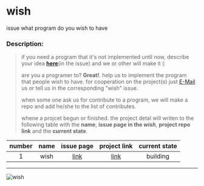 # wish
issue what program do you wish to have


### Description:
>
> if you need a program that it's not implemented until now, describe your idea **[here](https://github.com/DistroTEAM/wish/issues/new)**(in the issue) and we or other will make it (:
>
> are you a programer to? __Great!__. help us to implement the program that people wish to have. for cooperation on the project(s) just [E-Mail](https://mail.google.com/mail/u/0/#inbox?compose=new) us or tell us in the corresponding "wish" issue.
>
> when some one ask us for contribute to a program, we will make a repo and add he/she to the list of contributes.
>
> whene a projcet begun or finished. the project detal will writen to the following table with the __name__, __issue page in the *wish*__, __project repo link__ and the __current state__.

| number | name | issue page | project link | current state |
|:------:|:----:|:----------:|:------------:|:-------------:|
| 1 | wish | [link](https://github.com/DistroTEAM/wish/issues/) |[link](https://github.com/DistroTEAM/wish/issues/new)| building |

---
![wish](https://s4.uupload.ir/files/wish_lfa3.jpg)
